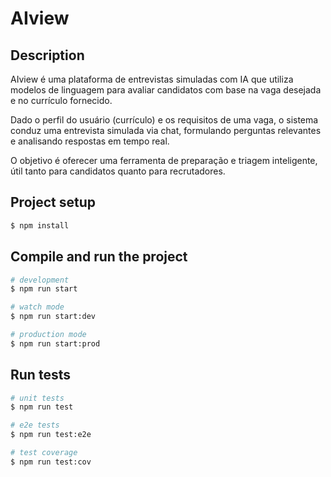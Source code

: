 # AIview

## Description

AIview é uma plataforma de entrevistas simuladas com IA que utiliza modelos de linguagem para avaliar candidatos com base na vaga desejada e no currículo fornecido.

Dado o perfil do usuário (currículo) e os requisitos de uma vaga, o sistema conduz uma entrevista simulada via chat, formulando perguntas relevantes e analisando respostas em tempo real.

O objetivo é oferecer uma ferramenta de preparação e triagem inteligente, útil tanto para candidatos quanto para recrutadores.

## Project setup

```bash
$ npm install
```

## Compile and run the project

```bash
# development
$ npm run start

# watch mode
$ npm run start:dev

# production mode
$ npm run start:prod
```

## Run tests

```bash
# unit tests
$ npm run test

# e2e tests
$ npm run test:e2e

# test coverage
$ npm run test:cov
```
